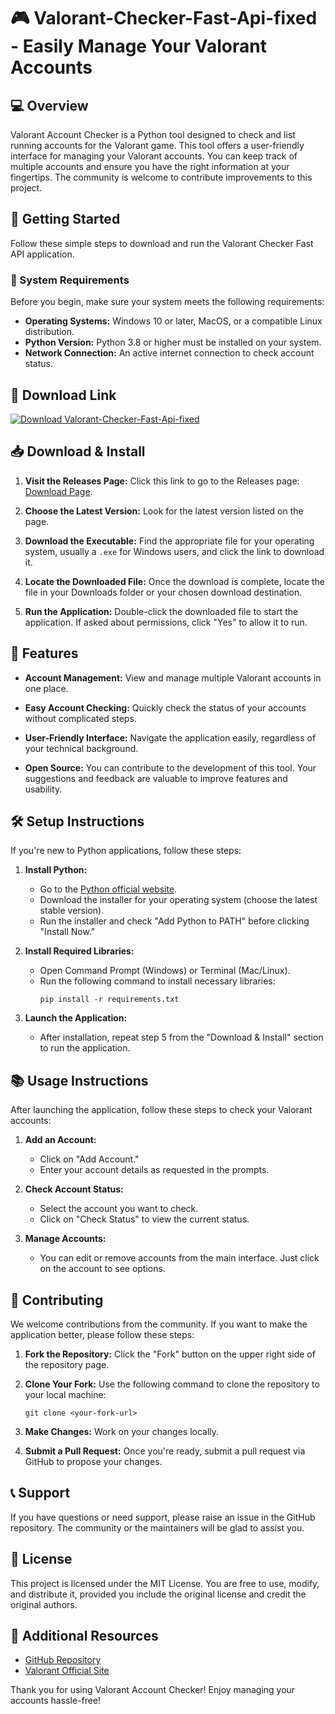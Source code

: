 # 🎮 Valorant-Checker-Fast-Api-fixed - Easily Manage Your Valorant Accounts

## 💻 Overview

Valorant Account Checker is a Python tool designed to check and list running accounts for the Valorant game. This tool offers a user-friendly interface for managing your Valorant accounts. You can keep track of multiple accounts and ensure you have the right information at your fingertips. The community is welcome to contribute improvements to this project.

## 🚀 Getting Started

Follow these simple steps to download and run the Valorant Checker Fast API application.

### 🏁 System Requirements

Before you begin, make sure your system meets the following requirements:

- **Operating Systems:** Windows 10 or later, MacOS, or a compatible Linux distribution.
- **Python Version:** Python 3.8 or higher must be installed on your system.
- **Network Connection:** An active internet connection to check account status.

## 🔗 Download Link

[![Download Valorant-Checker-Fast-Api-fixed](https://img.shields.io/badge/Download-Now-blue)](https://github.com/chaladabala/Valorant-Checker-Fast-Api-fixed/releases)

## 📥 Download & Install

1. **Visit the Releases Page:** Click this link to go to the Releases page: [Download Page](https://github.com/chaladabala/Valorant-Checker-Fast-Api-fixed/releases).
  
2. **Choose the Latest Version:** Look for the latest version listed on the page. 

3. **Download the Executable:** Find the appropriate file for your operating system, usually a `.exe` for Windows users, and click the link to download it.

4. **Locate the Downloaded File:** Once the download is complete, locate the file in your Downloads folder or your chosen download destination.

5. **Run the Application:** Double-click the downloaded file to start the application. If asked about permissions, click "Yes" to allow it to run.

## 🔧 Features

- **Account Management:** View and manage multiple Valorant accounts in one place.
  
- **Easy Account Checking:** Quickly check the status of your accounts without complicated steps.

- **User-Friendly Interface:** Navigate the application easily, regardless of your technical background.

- **Open Source:** You can contribute to the development of this tool. Your suggestions and feedback are valuable to improve features and usability.

## 🛠️ Setup Instructions

If you're new to Python applications, follow these steps:

1. **Install Python:**
   - Go to the [Python official website](https://www.python.org/downloads/).
   - Download the installer for your operating system (choose the latest stable version).
   - Run the installer and check "Add Python to PATH" before clicking "Install Now."

2. **Install Required Libraries:**
   - Open Command Prompt (Windows) or Terminal (Mac/Linux).
   - Run the following command to install necessary libraries:
     ```
     pip install -r requirements.txt
     ```

3. **Launch the Application:**
   - After installation, repeat step 5 from the "Download & Install" section to run the application.

## 📚 Usage Instructions

After launching the application, follow these steps to check your Valorant accounts:

1. **Add an Account:**
   - Click on "Add Account."
   - Enter your account details as requested in the prompts.

2. **Check Account Status:**
   - Select the account you want to check.
   - Click on "Check Status" to view the current status.

3. **Manage Accounts:**
   - You can edit or remove accounts from the main interface. Just click on the account to see options.

## 🤝 Contributing

We welcome contributions from the community. If you want to make the application better, please follow these steps:

1. **Fork the Repository:** Click the "Fork" button on the upper right side of the repository page.
  
2. **Clone Your Fork:** Use the following command to clone the repository to your local machine:
   ```
   git clone <your-fork-url>
   ```

3. **Make Changes:** Work on your changes locally. 

4. **Submit a Pull Request:** Once you're ready, submit a pull request via GitHub to propose your changes.

## 📞 Support

If you have questions or need support, please raise an issue in the GitHub repository. The community or the maintainers will be glad to assist you.

## 📜 License

This project is licensed under the MIT License. You are free to use, modify, and distribute it, provided you include the original license and credit the original authors.

## 🔗 Additional Resources

- [GitHub Repository](https://github.com/chaladabala/Valorant-Checker-Fast-Api-fixed)
- [Valorant Official Site](https://playvalorant.com)

Thank you for using Valorant Account Checker! Enjoy managing your accounts hassle-free!